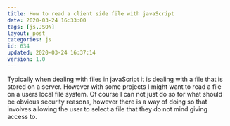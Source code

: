 ```yaml
---
title: How to read a client side file with javaScript
date: 2020-03-24 16:33:00
tags: [js,JSON]
layout: post
categories: js
id: 634
updated: 2020-03-24 16:37:14
version: 1.0
---
```


Typically when dealing with files in javaScript it is dealing with a file that is stored on a server. However with some projects I might want to read a file on a users local file system. Of course I can not just do so for what should be obvious security reasons, however there is a way of doing so that involves allowing the user to select a file that they do not mind giving access to.

<!-- more -->

